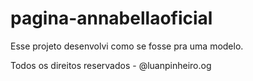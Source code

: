# pagina-annabellaoficial

Esse projeto desenvolvi como se fosse pra uma modelo.

Todos os direitos reservados - @luanpinheiro.og
